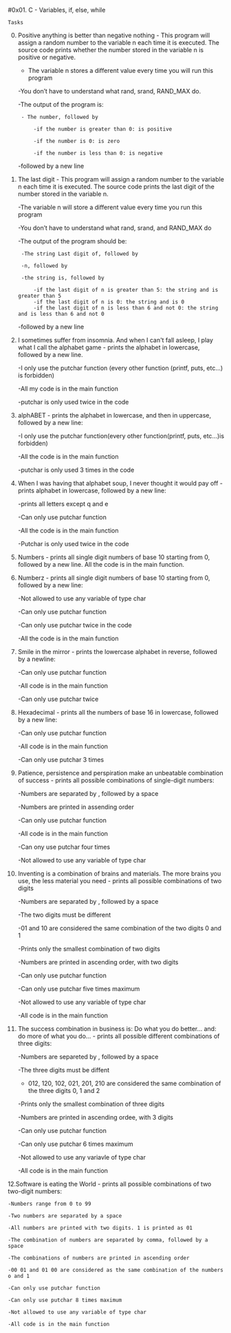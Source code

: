 #0x01. C - Variables, if, else, while

	Tasks

0. Positive anything is better than negative nothing - This program will assign a random number to the variable n each time it is executed. The source code prints whether the number stored in the variable n is positive or negative.

	- The variable n stores a different value every time you will run this program

	-You don’t have to understand what rand, srand, RAND_MAX do.

	-The output of the program is:

		- The number, followed by

			-if the number is greater than 0: is positive
	
			-if the number is 0: is zero
	
			-if the number is less than 0: is negative

	-followed by a new line

1. The last digit - This program will assign a random number to the variable n each time it is executed. The source code prints the last digit of the number stored in the variable n.

	-The variable n will store a different value every time you run this program

	-You don’t have to understand what rand, srand, and RAND_MAX do

	-The output of the program should be:

		-The string Last digit of, followed by

		-n, followed by

		-the string is, followed by

			-if the last digit of n is greater than 5: the string and is greater than 5
			-if the last digit of n is 0: the string and is 0
			-if the last digit of n is less than 6 and not 0: the string and is less than 6 and not 0
	-followed by a new line

2. I sometimes suffer from insomnia. And when I can't fall asleep, I play what I call the alphabet game - prints the alphabet in lowercase, followed by a new line.

	-I only use the putchar function (every other function (printf, puts, etc…) is forbidden)

	-All my code is in the main function

	-putchar is only used twice in the code 

3. alphABET - prints the alphabet in lowercase, and then in uppercase, followed by a new line:

	-I only use the putchar function(every other function(printf, puts, etc...)is forbidden)

	-All the code is in the main function

	-putchar is only used 3 times in the code

4. When I was having that alphabet soup, I never thought it would pay off - prints alphabet in lowercase, followed by a new line:

	-prints all letters except q and e

	-Can only use putchar function

	-All the code is in the main function
	
	-Putchar is only used twice in the code

5. Numbers - prints all single digit numbers of base 10 starting from 0, followed by a new line. All the code is in the main function.
6. Numberz - prints all single digit numbers of base 10 starting from 0, followed by a new line:

	-Not allowed to use any variable of type char

	-Can only use putchar function

	-Can only use putchar twice in the code

	-All the code is in the main function

7. Smile in the mirror - prints the lowercase alphabet in reverse, followed by a newline:

	-Can only use putchar function

	-All code is in the main function

	-Can only use putchar twice

8. Hexadecimal - prints all the numbers of base 16 in lowercase, followed by a new line:

	-Can only use putchar function

	-All code is in the main function

	-Can only use putchar 3 times

9. Patience, persistence and perspiration make an unbeatable combination of success - prints all possible combinations of single-digit numbers:

	-Numbers are separated by , followed by a space

	-Numbers are printed in assending order

	-Can only use putchar function

	-All code is in the main function

	-Can ony use putchar four times

	-Not allowed to use any variable of type char

10. Inventing is a combination of brains and materials. The more brains you use, the less material you need - prints all possible combinations of two digits

	-Numbers are separated by , followed by a space

	-The two digits must be different

	-01 and 10 are considered the same combination of the two digits 0 and 1


	-Prints only the smallest combination of two digits

	-Numbers are printed in ascending order, with two digits

	-Can only use putchar function

	-Can only use putchar five times maximum

	-Not allowed to use any variable of type char

	-All code is in the main function

11. The success combination in business is: Do what you do better... and: do more of what you do... - prints all possible different combinations of three digits:

	-Numbers are separeted by , followed by a space

	-The three digits must be diffent

	- 012, 120, 102, 021, 201, 210 are considered the same combination of the three digits 0, 1 and 2

	-Prints only the smallest combination of three digits

	-Numbers are printed in ascending ordee, with 3 digits

	-Can only use putchar function

	-Can only use putchar 6 times maximum

	-Not allowed to use any variavle of type char

	-All code is in the main function

12.Software is eating the World - prints all possible combinations of two two-digit numbers:

	-Numbers range from 0 to 99

	-Two numbers are separated by a space

	-All numbers are printed with two digits. 1 is printed as 01

	-The combination of numbers are separated by comma, followed by a space

	-The combinations of numbers are printed in ascending order

	-00 01 and 01 00 are considered as the same combination of the numbers o and 1 

	-Can only use putchar function

	-Can only use putchar 8 times maximum

	-Not allowed to use any variable of type char

	-All code is in the main function
